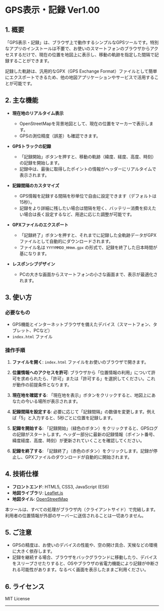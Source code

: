 # GPS表示・記録 Ver1.00

## 1. 概要

「GPS表示・記録」は、ブラウザ上で動作するシンプルなGPSツールです。特別なアプリのインストールは不要で、お使いのスマートフォンのブラウザからアクセスするだけで、現在の位置を地図上に表示し、移動の軌跡を指定した間隔で記録することができます。

記録した軌跡は、汎用的なGPX（GPS Exchange Format）ファイルとして簡単にエクスポートできるため、他の地図アプリケーションやサービスで活用することが可能です。

## 2. 主な機能

*   **現在地のリアルタイム表示**
    *   OpenStreetMapを背景地図として、現在の位置をマーカーで表示します。
    *   GPSの測位精度（誤差）も確認できます。

*   **GPSトラックの記録**
    *   「記録開始」ボタンを押すと、移動の軌跡（緯度、経度、高度、時刻）の記録を開始します。
    *   記録中は、最後に取得したポイントの情報がヘッダーにリアルタイムで表示されます。

*   **記録間隔のカスタマイズ**
    *   GPS情報を記録する間隔を秒単位で自由に設定できます（デフォルトは15秒）。
    *   記録をより詳細に残したい場合は間隔を短く、バッテリー消費を抑えたい場合は長く設定するなど、用途に応じた調整が可能です。

*   **GPXファイルのエクスポート**
    *   「記録終了」ボタンを押すと、それまでに記録した全軌跡データがGPXファイルとして自動的にダウンロードされます。
    *   ファイル名は `YYYYMMDD_HHmm.gpx` の形式で、記録を終了した日本時間が基になります。

*   **レスポンシブデザイン**
    *   PCの大きな画面からスマートフォンの小さな画面まで、表示が最適化されます。

## 3. 使い方

### 必要なもの
*   GPS機能とインターネットブラウザを備えたデバイス（スマートフォン、タブレット、PCなど）
*   `index.html` ファイル

### 操作手順
1.  **ファイルを開く**:
    `index.html` ファイルをお使いのブラウザで開きます。

2.  **位置情報へのアクセスを許可**:
    ブラウザから「位置情報の利用」について許可を求められたら、「許可」または「許可する」を選択してください。これが動作の前提条件となります。

3.  **現在地を確認する**:
    「現在地を表示」ボタンをクリックすると、地図上にあなたの今いる場所が表示されます。

4.  **記録間隔を設定する**:
    必要に応じて「記録間隔」の数値を変更します。例えば「5」と入力すると、5秒ごとに位置を記録します。

5.  **記録を開始する**:
    「記録開始」（緑色のボタン）をクリックすると、GPSログの記録がスタートします。ヘッダー部分に最新の記録情報（ポイント番号、緯度経度、高度、時刻）が更新されていくことを確認してください。

6.  **記録を終了する**:
    「記録終了」（赤色のボタン）をクリックします。記録が停止し、GPXファイルのダウンロードが自動的に開始されます。

## 4. 技術仕様

*   **フロントエンド**: HTML5, CSS3, JavaScript (ES6)
*   **地図ライブラリ**: [Leaflet.js](https://leafletjs.com/)
*   **地図タイル**: [OpenStreetMap](https://www.openstreetmap.org/)

本ツールは、すべての処理がブラウザ内（クライアントサイド）で完結します。利用者の位置情報が外部のサーバーに送信されることは一切ありません。

## 5. ご注意

*   GPSの精度は、お使いのデバイスの性能や、空の開け具合、天候などの環境に大きく依存します。
*   記録を継続する場合、ブラウザをバックグラウンドに移動したり、デバイスをスリープさせたりすると、OSやブラウザの省電力機能により記録が中断される可能性があります。なるべく画面を表示したままご利用ください。

## 6. ライセンス

MIT License

---